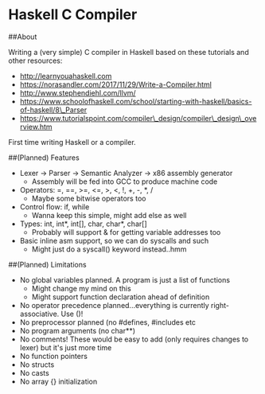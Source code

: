 # Haskell C Compiler

##About

Writing a (very simple) C compiler in Haskell based on these tutorials and other resources:
- http://learnyouahaskell.com
- https://norasandler.com/2017/11/29/Write-a-Compiler.html
- http://www.stephendiehl.com/llvm/
- https://www.schoolofhaskell.com/school/starting-with-haskell/basics-of-haskell/8\_Parser
- https://www.tutorialspoint.com/compiler\_design/compiler\_design\_overview.htm

First time writing Haskell or a compiler.

##(Planned) Features

* Lexer -> Parser -> Semantic Analyzer -> x86 assembly generator
    * Assembly will be fed into GCC to produce machine code
* Operators: =, ==, >=, <=, >, <, !, +, -, \*, /
    * Maybe some bitwise operators too
* Control flow: if, while
    * Wanna keep this simple, might add else as well
* Types: int, int\*, int[], char, char\*, char[]
    * Probably will support & for getting variable addresses too
* Basic inline asm support, so we can do syscalls and such
    * Might just do a syscall() keyword instead..hmm

##(Planned) Limitations

* No global variables planned. A program is just a list of functions
    * Might change my mind on this
    * Might support function declaration ahead of definition
* No operator precedence planned...everything is currently right-associative. Use ()!
* No preprocessor planned (no #defines, #includes etc
* No program arguments (no char\*\*)
* No comments! These would be easy to add (only requires changes to lexer) but it's just more time
* No function pointers
* No structs
* No casts
* No array {} initialization
